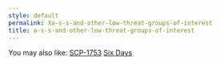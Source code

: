 ```yaml
---
style: default
permalink: Xa-s-s-and-other-low-threat-groups-of-interest
title: a-s-s-and-other-low-threat-groups-of-interest
---
```

You may also like:
[SCP-1753](http://scp-wiki.net/scp-1753)
[Six Days](http://scp-wiki.net/six-days)